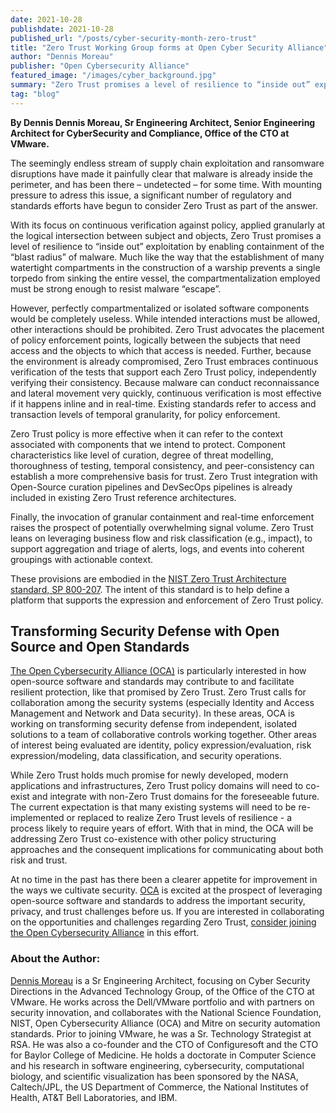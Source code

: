 ```yaml
---
date: 2021-10-28
publishdate: 2021-10-28
published_url: "/posts/cyber-security-month-zero-trust"
title: "Zero Trust Working Group forms at Open Cyber Security Alliance"
author: "Dennis Moreau"
publisher: "Open Cybersecurity Alliance"
featured_image: "/images/cyber_background.jpg"
summary: "Zero Trust promises a level of resilience to “inside out” exploitation by enabling containment of the “blast radius” of malware. Dennis Moreau, Senior Engineering Architect for CyberSecurity and Compliance at VMware, writes about a new OCA effort to address Zero Trust co-existence with other policy structuring approaches."
tag: "blog"
---
```



**By Dennis Dennis Moreau, Sr Engineering Architect, Senior Engineering Architect for CyberSecurity and Compliance, Office of the CTO at VMware.**

The seemingly endless stream of supply chain exploitation and ransomware disruptions have made it painfully clear that malware is already inside the perimeter, and has been there – undetected – for some time. With mounting pressure to adress this issue, a significant number of regulatory and standards efforts have begun to consider Zero Trust as part of the answer.

With its focus on continuous verification against policy, applied granularly at the logical intersection between subject and objects, Zero Trust promises a level of resilience to “inside out” exploitation by enabling containment of the “blast radius” of malware. Much like the way that the establishment of many watertight compartments in the construction of a warship prevents a single torpedo from sinking the entire vessel, the compartmentalization employed must be strong enough to resist malware “escape”.

However, perfectly compartmentalized or isolated software components would be completely useless. While intended interactions must be allowed, other interactions should be prohibited. Zero Trust advocates the placement of policy enforcement points, logically between the subjects that need access and the objects to which that access is needed. Further, because the environment is already compromised, Zero Trust embraces continuous verification of the tests that support each Zero Trust policy, independently verifying their consistency. Because malware can conduct reconnaissance and lateral movement very quickly, continuous verification is most effective if it happens inline and in real-time. Existing standards refer to access and transaction levels of temporal granularity, for policy enforcement.

Zero Trust policy is more effective when it can refer to the context associated with components that we intend to protect. Component characteristics like level of curation, degree of threat modelling, thoroughness of testing, temporal consistency, and peer-consistency can establish a more comprehensive basis for trust. Zero Trust integration with Open-Source curation pipelines and DevSecOps pipelines is already included in existing Zero Trust reference architectures.

Finally, the invocation of granular containment and real-time enforcement raises the prospect of potentially overwhelming signal volume. Zero Trust leans on leveraging business flow and risk classification (e.g., impact), to support aggregation and triage of alerts, logs, and events into coherent groupings with actionable context.

These provisions are embodied in the [NIST Zero Trust Architecture standard, SP 800-207](https://csrc.nist.gov/publications/detail/sp/800-207/final). The intent of this standard is to help define a platform that supports the expression and enforcement of Zero Trust policy.

## Transforming Security Defense with Open Source and Open Standards

[The Open Cybersecurity Alliance (OCA)](https://opencybersecurityalliance.org/) is particularly interested in how open-source software and standards may contribute to and facilitate resilient protection, like that promised by Zero Trust. Zero Trust calls for collaboration among the security systems (especially Identity and Access Management and Network and Data security). In these areas, OCA is working on transforming security defense from independent, isolated solutions to a team of collaborative controls working together.  Other areas of interest being evaluated are identity, policy expression/evaluation, risk expression/modeling, data classification, and security operations.

While Zero Trust holds much promise for newly developed, modern applications and infrastructures, Zero Trust policy domains will need to co-exist and integrate with non-Zero Trust domains for the foreseeable future. The current expectation is that many existing systems will need to be re-implemented or replaced to realize Zero Trust levels of resilience - a process likely to require years of effort. With that in mind, the OCA will be addressing Zero Trust co-existence with other policy structuring approaches and the consequent implications for communicating about both risk and trust.

At no time in the past has there been a clearer appetite for improvement in the ways we cultivate security. [OCA](https://github.com/opencybersecurityalliance/) is excited at the prospect of leveraging open-source software and standards to address the important security, privacy, and trust challenges before us. If you are interested in collaborating on the opportunities and challenges regarding Zero Trust, [consider joining the Open Cybersecurity Alliance](https://lists.oasis-open-projects.org/g/oca-architecture-wg) in this effort.

### About the Author:
[Dennis Moreau](https://www.linkedin.com/in/dennismoreau/) is a Sr Engineering Architect, focusing on Cyber Security Directions in the Advanced Technology Group, of the Office of the CTO at VMware. He works across the Dell/VMware portfolio and with partners on security innovation, and collaborates with the National Science Foundation, NIST, Open Cybersecurity Alliance (OCA) and Mitre on security automation standards. Prior to joining VMware, he was a Sr. Technology Strategist at RSA. He was also a co-founder and the CTO of Configuresoft and the CTO for Baylor College of Medicine.  He holds a doctorate in Computer Science and his research in software engineering, cybersecurity, computational biology, and scientific visualization has been sponsored by the NASA, Caltech/JPL, the US Department of Commerce, the National Institutes of Health, AT&T Bell Laboratories, and IBM.
